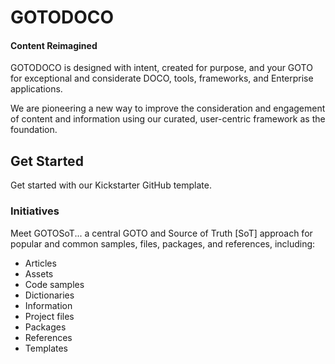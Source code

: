 # GOTODOCO

#### Content Reimagined

GOTODOCO is designed with intent, created for purpose, and your GOTO for exceptional and considerate DOCO, tools, frameworks, and Enterprise applications.

We are pioneering a new way to improve the consideration and engagement of content and information using our curated, user-centric framework as the foundation.

## Get Started

Get started with our Kickstarter GitHub template.

### Initiatives

Meet GOTOSoT... a central GOTO and Source of Truth [SoT] approach for popular and common samples, files, packages, and references, including:

- Articles
- Assets
- Code samples
- Dictionaries
- Information
- Project files
- Packages
- References
- Templates

